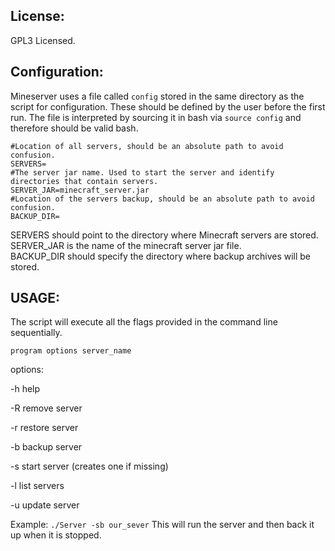 License:
--------------------------
GPL3 Licensed.

Configuration:
--------------------------
Mineserver uses a file called ``config`` stored in the same directory as the
script for configuration. These should be defined by the user before the first
run. The file is interpreted by sourcing it in bash via ``source config`` and
therefore should be valid bash.

```
#Location of all servers, should be an absolute path to avoid confusion.
SERVERS=
#The server jar name. Used to start the server and identify directories that contain servers.
SERVER_JAR=minecraft_server.jar
#Location of the servers backup, should be an absolute path to avoid confusion.
BACKUP_DIR=
```

SERVERS should point to the directory where Minecraft servers are stored.  
SERVER_JAR is the name of the minecraft server jar file.  
BACKUP_DIR should specify the directory where backup archives will be stored.  

USAGE:
--------------------------
The script will execute all the flags provided in the command line sequentially.  

``program options server_name``

options:

-h help

-R remove server

-r restore server

-b backup server

-s start server (creates one if missing)

-l list servers

-u update server

Example:
``
./Server -sb our_sever
``
This will run the server and then back it up when it is stopped.
